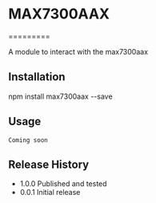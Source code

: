 # MAX7300AAX
=========

A module to interact with the max7300aax

## Installation

  npm install max7300aax --save

## Usage
```
Coming soon
```

## Release History

* 1.0.0 Published and tested
* 0.0.1 Initial release
